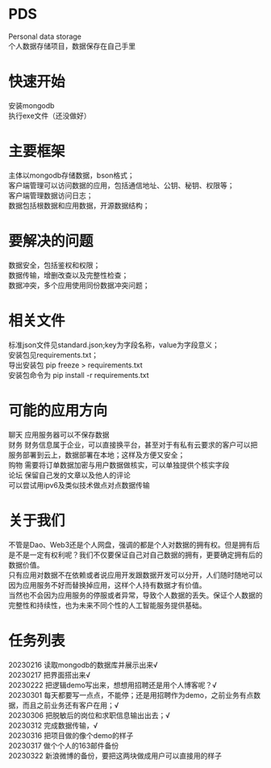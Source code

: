 # PDS

Personal data storage  
个人数据存储项目，数据保存在自己手里

# 快速开始

安装mongodb  
执行exe文件（还没做好）

# 主要框架

主体以mongodb存储数据，bson格式；  
客户端管理可以访问数据的应用，包括通信地址、公钥、秘钥、权限等；  
客户端管理数据访问日志；  
数据包括根数据和应用数据，开源数据结构；

# 要解决的问题

数据安全，包括鉴权和权限；  
数据传输，增删改查以及完整性检查；  
数据冲突，多个应用使用同份数据冲突问题；

# 相关文件

标准json文件见standard.json;key为字段名称，value为字段意义；  
安装包见requirements.txt；  
导出安装包 pip freeze > requirements.txt  
安装包命令为 pip install -r requirements.txt

# 可能的应用方向

聊天 应用服务器可以不保存数据  
财务 财务信息属于企业，可以直接换平台，甚至对于有私有云要求的客户可以把服务部署到云上，数据部署在本地；这样及方便又安全；  
购物 需要将订单数据加密与用户数据做核实，可以单独提供个核实字段  
论坛 保留自己发的文章以及他人的评论  
可以尝试用ipv6及类似技术做点对点数据传输

# 关于我们

不管是Dao、Web3还是个人网盘，强调的都是个人对数据的拥有权。但是拥有后是不是一定有权利呢？我们不仅要保证自己对自己数据的拥有，更要确定拥有后的数据价值。  
只有应用对数据不在依赖或者说应用开发跟数据开发可以分开，人们随时随地可以因为应用服务不好而替换掉应用，这样个人持有数据才有价值。  
当然也不会因为应用服务的停服或者异常，导致个人数据的丢失。保证个人数据的完整性和持续性，也为未来不同个性的人工智能服务提供基础。

# 任务列表

20230216 读取mongodb的数据库并展示出来√  
20230217 把界面搭出来√   
20230222 把逻辑demo写出来，想想用招聘还是用个人博客呢？√   
20230301 每天都要写一点点，不能停；还是用招聘作为demo，之前业务有点数据，而且之前业务还有客户在用；√   
20230306 把脱敏后的岗位和求职信息输出出去；√   
20230312 完成数据传输，√   
20230316 把项目做的像个demo的样子   
20230317 做个个人的163邮件备份   
20230322 新浪微博的备份，要把这两块做成用户可以直接用的样子  